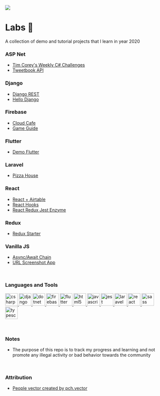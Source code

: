 <img src="./labs/people.jpg" />

# Labs 🚀

A collection of demo and tutorial projects that I learn in year 2020

### ASP Net

- [Tim Corey's Weekly C# Challenges](./tc_weekly_challenges)
- [Tweetbook API](./tweetbook_api)

### Django

- [Django REST](./django_rest)
- [Hello Django](./hello_django)

### Firebase

- [Cloud Cafe](./cloud_cafe)
- [Game Guide](./game_guide)

### Flutter

- [Demo Flutter](./demo_flutter)

### Laravel

- [Pizza House](./pizza_house)

### React

- [React + Airtable](./react_airtable)
- [React Hooks](./react_hooks)
- [React Redux Jest Enzyme](./react_redux_jest_enzyme)

### Redux

- [Redux Starter](./redux_starter)

### Vanilla JS

- [Async/Await Chain](./async_await_chain)
- [URL Screenshot App](./url_screenshot_app)

<br/>

### Languages and Tools

<p align="left">
   <a href="https://www.w3schools.com/cs/" target="_blank"> 
    <img src="https://github.com/jscastanos/devicon/blob/master/icons/csharp/csharp-original.svg" alt="csharp" width="40" height="40"/>
   </a>
   <a href="https://www.djangoproject.com/" target="_blank"> 
    <img src="hhttps://github.com/jscastanos/devicon/blob/master/icons/django/django-original.svg" alt="django" width="40" height="40"/>
  </a>
  <a href="https://dotnet.microsoft.com/" target="_blank">
    <img src="https://github.com/jscastanos/devicon/blob/master/icons/dot-net/dot-net-original-wordmark.svg" alt="dotnet" width="40" height="40"/>
  </a>
  <a href="https://firebase.google.com/" target="_blank">
    <img src="https://www.vectorlogo.zone/logos/firebase/firebase-icon.svg" alt="firebase" width="40" height="40"/>
  </a>
  <a href="https://flutter.dev" target="_blank">
    <img src="https://www.vectorlogo.zone/logos/flutterio/flutterio-icon.svg" alt="flutter" width="40" height="40"/>
  </a>
  <a href="https://www.w3.org/html/" target="_blank">
    <img src="https://github.com/jscastanos/devicon/blob/master/html5/html5-original-wordmark.svg" alt="html5" width="40" height="40"/>
  </a>
  <a href="https://developer.mozilla.org/en-US/docs/Web/JavaScript" target="_blank">
    <img src="https://github.com/jscastanos/devicon/blob/master/icons/javascript/javascript-original.svg" alt="javascript" width="40" height="40"/>
  </a>
  <a href="https://jestjs.io" target="_blank">
    <img src="https://www.vectorlogo.zone/logos/jestjsio/jestjsio-icon.svg" alt="jest" width="40" height="40"/>
  </a>
  <a href="https://laravel.com/" target="_blank">
    <img src="https://github.com/jscastanos/devicon/blob/master/laravel/laravel-plain-wordmark.svg" alt="laravel" width="40" height="40"/>
  </a>
  <a href="https://reactjs.org/" target="_blank">
    <img src="https://github.com/jscastanos/devicon/blob/master/icons/react/react-original-wordmark.svg" alt="react" width="40" height="40"/>
  </a>
  <a href="https://sass-lang.com" target="_blank">
    <img src="https://github.com/jscastanos/devicon/blob/master/icons/sass/sass-original.svg" alt="sass" width="40" height="40"/>
  </a>
  <a href="https://www.typescriptlang.org/" target="_blank">
    <img src="https://github.com/jscastanos/devicon/blob/master/icons/typescript/typescript-original.svg" alt="typescript" width="40" height="40"/>
  </a> 
</p>

<br/>

### Notes

- The purpose of this repo is to track my progress and learning and not promote any illegal activity or bad behavior towards the community

<br/>

### Attribution

- [People vector created by pch.vector](https://www.freepik.com/vectors/people)
